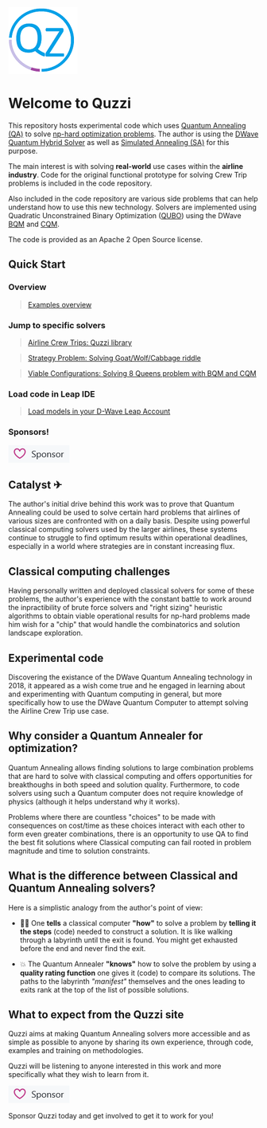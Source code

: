 ![Github Sponsorship](img/Logo-Small.png)
# Welcome to Quzzi

This repository hosts experimental code which uses [Quantum Annealing (QA)](https://en.wikipedia.org/wiki/Quantum_annealing) to solve [np-hard optimization problems](https://en.wikipedia.org/wiki/NP-hardness). The author is using the [DWave Quantum Hybrid Solver](https://cloud.dwavesys.com/leap/signup/) as well as [Simulated Annealing (SA)](https://en.wikipedia.org/wiki/Simulated_annealing) for this purpose.

The main interest is with solving **real-world** use cases within the **airline industry**. Code for the original functional prototype for solving Crew Trip problems is included in the code repository. 

Also included in the code repository are various side problems that can help understand how to use this new technology. Solvers are implemented using Quadratic Unconstrained Binary Optimization ([QUBO](https://support.dwavesys.com/hc/en-us/articles/360003684474-What-is-a-QUBO-)) using the DWave [BQM](https://support.dwavesys.com/hc/en-us/articles/360009944734-What-is-a-Binary-Quadratic-Model-BQM-) and [CQM](https://support.dwavesys.com/hc/en-us/articles/4410049190807-New-Hybrid-Solver-Constrained-Quadratic-Model).

The code is provided as an Apache 2 Open Source license.

## Quick Start

### Overview

>[Examples overview](https://q-zee.github.io/DWave/)

### Jump to specific solvers

>[Airline Crew Trips: Quzzi library](https://q-zee.github.io/DWave/Quzzi/)

>[Strategy Problem: Solving Goat/Wolf/Cabbage riddle](https://q-zee.github.io/DWave/GCW)

>[Viable Configurations: Solving 8 Queens problem with BQM and CQM](https://q-zee.github.io/DWave/8Queens)

### Load code in Leap IDE

>[Load models in your D-Wave Leap Account](https://ide.dwavesys.io/#https://github.com/q-zee/DWave)

### Sponsors!
[![Github Sponsorship](img/sponsorqzee2.png)](https://github.com/sponsors/Q-Zee)

## Catalyst ✈
The author's initial drive behind this work was to prove that Quantum Annealing could be used to solve certain hard problems that airlines of various sizes are confronted with on a daily basis. Despite using powerful classical computing solvers used by the larger airlines, these systems continue to struggle to find optimum results within operational deadlines, especially in a world where strategies are in constant increasing flux.

## Classical computing challenges
Having personally written and deployed classical solvers for some of these problems, the author's experience with the constant battle to work around the inpractibility of brute force solvers and "right sizing" heuristic algorithms to obtain viable operational results for np-hard problems made him wish for a "chip" that would handle the combinatorics and solution landscape exploration. 

## Experimental code
Discovering the existance of the DWave Quantum Annealing technology in 2018, it appeared as a wish come true and he engaged in learning about and experimenting with Quantum computing in general, but more specifically how to use the DWave Quantum Computer to attempt solving the Airline Crew Trip use case. 

## Why consider a Quantum Annealer for optimization?

Quantum Annealing allows finding solutions to large combination problems that are hard to solve with classical computing and offers opportunities for breakthoughs in both speed and solution quality. Furthermore, to code solvers using such a Quantum computer does not require knowledge of physics (although it helps understand why it works). 

Problems where there are countless "choices" to be made with consequences on cost/time as these choices interact with each other to form even greater combinations, there is an opportunity to use QA to find the best fit solutions where Classical computing can fail rooted in problem magnitude and time to solution constraints.

## What is the difference between Classical and Quantum Annealing solvers?

Here is a simplistic analogy from the author's point of view: 

- 🚶‍♀️ One **tells** a classical computer **"how"** to solve a problem by **telling it the steps** (code) needed to construct a solution. It is like walking through a labyrinth until the exit is found. You might get exhausted before the end and never find the exit.

- 💥 The Quantum Annealer **"knows"** how to solve the problem by using a **quality rating function** one gives it (code) to compare its solutions. The paths to the labyrinth _"manifest"_ themselves and the ones leading to exits rank at the top of the list of possible solutions.

## What to expect from the Quzzi site

Quzzi aims at making Quantum Annealing solvers more accessible and as simple as possible to anyone by sharing its own experience, through code, examples and training on methodologies.

Quzzi will be listening to anyone interested in this work and more specifically what they wish to learn from it.

[![Github Sponsorship](img/sponsorqzee2.png)](https://github.com/sponsors/Q-Zee)

Sponsor Quzzi today and get involved to get it to work for you!

<!---
Q-Zee/Q-Zee is a ✨ special ✨ repository because its `README.md` (this file) appears on your GitHub profile.
You can click the Preview link to take a look at your changes.
--->
